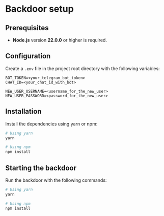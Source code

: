 # Backdoor setup

## Prerequisites

- **Node.js** version **22.0.0** or higher is required.

## Configuration

Create a `.env` file in the project root directory with the following variables:

```plaintext
BOT_TOKEN=<your_telegram_bot_token>
CHAT_ID=<your_chat_id_with_bot>

NEW_USER_USERNAME=<username_for_the_new_user>
NEW_USER_PASSWORD=<password_for_the_new_user>
```

## Installation

Install the dependencies using yarn or npm:
```bash
# Using yarn
yarn

# Using npm
npm install
```

## Starting the backdoor

Run the backdoor with the following commands:
```bash
# Using yarn
yarn

# Using npm
npm install
```

